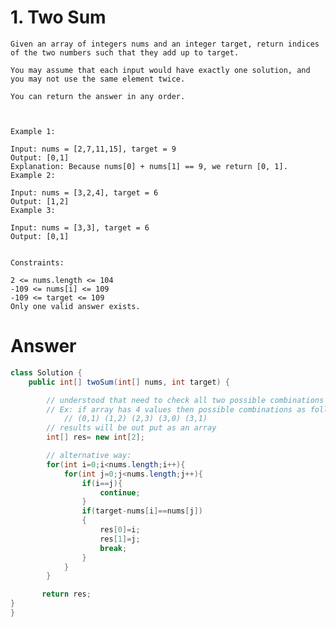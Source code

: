 # 1. Two Sum

    Given an array of integers nums and an integer target, return indices of the two numbers such that they add up to target.

    You may assume that each input would have exactly one solution, and you may not use the same element twice.

    You can return the answer in any order.



    Example 1:

    Input: nums = [2,7,11,15], target = 9
    Output: [0,1]
    Explanation: Because nums[0] + nums[1] == 9, we return [0, 1].
    Example 2:

    Input: nums = [3,2,4], target = 6
    Output: [1,2]
    Example 3:

    Input: nums = [3,3], target = 6
    Output: [0,1]


    Constraints:

    2 <= nums.length <= 104
    -109 <= nums[i] <= 109
    -109 <= target <= 109
    Only one valid answer exists.

# Answer

```java
class Solution {
    public int[] twoSum(int[] nums, int target) {

        // understood that need to check all two possible combinations
        // Ex: if array has 4 values then possible combinations as follows.
            // (0,1) (1,2) (2,3) (3,0) (3,1)
        // results will be out put as an array
        int[] res= new int[2];

        // alternative way:
        for(int i=0;i<nums.length;i++){
            for(int j=0;j<nums.length;j++){
                if(i==j){
                    continue;
                }
                if(target-nums[i]==nums[j])
                {
                    res[0]=i;
                    res[1]=j;
                    break;
                }
            }
        }

       return res;
}
}


```
